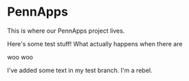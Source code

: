 PennApps
========

This is where our PennApps project lives. 


Here's some test stuff! What actually happens when there are 

woo woo

I've added some text in my test branch. I'm a rebel.
